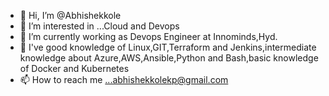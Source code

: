 - 👋 Hi, I’m @Abhishekkole
- 👀 I’m interested in ...Cloud and Devops 
- 🌱 I’m currently working as Devops Engineer at Innominds,Hyd.
- 💞️ I've good knowledge of Linux,GIT,Terraform and Jenkins,intermediate knowledge about Azure,AWS,Ansible,Python and Bash,basic knowledge of Docker and Kubernetes
- 📫 How to reach me ...abhishekkolekp@gmail.com

<!---
Abhishekkole/Abhishekkole is a ✨ special ✨ repository because its `README.md` (this file) appears on your GitHub profile.
You can click the Preview link to take a look at your changes.
--->

